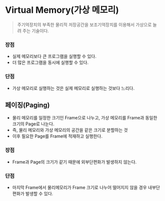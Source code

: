 # Virtual Memory(가상 메모리)
> 주기억장치의 부족한 물리적 저장공간을 보조기억장치를 이용해서 가상으로 늘려 주는 기술이다.

### 장점
- 실제 메모리보다 큰 프로그램을 실행할 수 있다.
- 더 많은 프로그램을 동시에 실행할 수 있다.

### 단점
- 가상 메모리로 실행하는 것은 실제 메모리로 실행하는 것보다 느리다.

## 페이징(Paging)
- 물리 메모리를 일정한 크기인 Frame으로 나누고, 가상 메모리를 Frame과 동일한 크기의 Page로 나눈다.
- 즉, 물리 메모리와 가상 메모리의 공간을 같은 크기로 분할하는 것
- 이후 필요한 Page를 Frame에 적재하고 실행한다.

### 장점
- Frame과 Page의 크기가 같기 때문에 외부단편화가 발생하지 않는다.

### 단점
- 마지막 Frame에서 물리메모리가 Frame 크기로 나누어 떨어지지 않을 경우 내부단편화가 발생할 수 있다.
